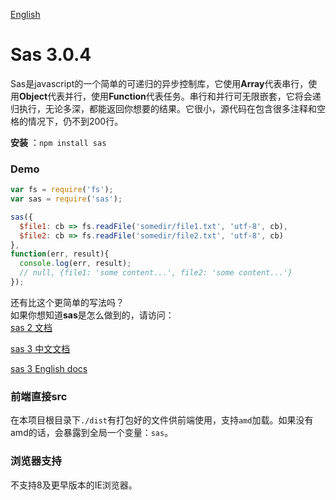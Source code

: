 [English](README-en.md)
# Sas 3.0.4
Sas是javascript的一个简单的可递归的异步控制库，它使用**Array**代表串行，使用**Object**代表并行，使用**Function**代表任务。串行和并行可无限嵌套，它将会递归执行，无论多深，都能返回你想要的结果。它很小，源代码在包含很多注释和空格的情况下，仍不到200行。

**安装** ：`npm install sas`<br>

### Demo
```js
var fs = require('fs');
var sas = require('sas');

sas({
  $file1: cb => fs.readFile('somedir/file1.txt', 'utf-8', cb),
  $file2: cb => fs.readFile('somedir/file2.txt', 'utf-8', cb)
}, 
function(err, result){
  console.log(err, result);
  // null, {file1: 'some content...', file2: 'some content...'}
});
```
还有比这个更简单的写法吗？<br>
如果你想知道**sas**是怎么做到的，请访问：<br>
[sas 2 文档](README-2.1.0.md)

[sas 3 中文文档](https://hezedu.github.io/sas/#/docs/sas/tasks)

[sas 3 English docs](https://hezedu.github.io/sas/en/#/docs/sas/tasks)

### 前端直接src
在本项目根目录下`./dist`有打包好的文件供前端使用，支持`amd`加载。如果没有amd的话，会暴露到全局一个变量：`sas`。

### 浏览器支持
不支持8及更早版本的IE浏览器。
